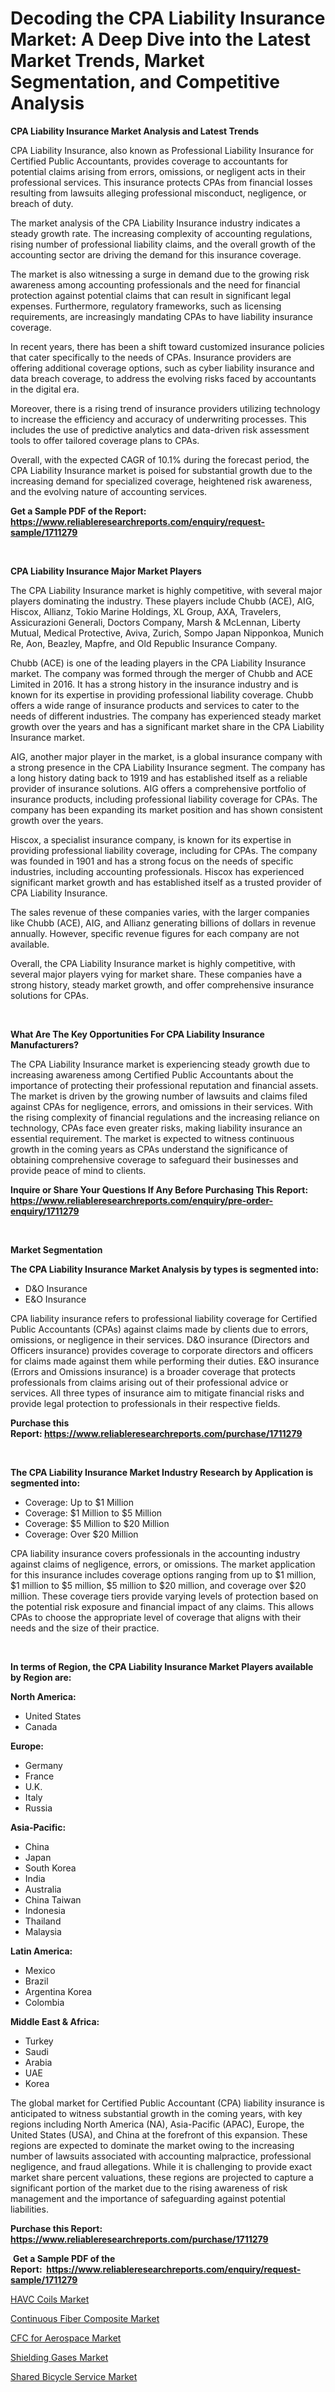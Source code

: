 <p><h1>Decoding the CPA Liability Insurance Market: A Deep Dive into the Latest Market Trends, Market Segmentation, and Competitive Analysis</h1></p><p><strong>CPA Liability Insurance Market Analysis and Latest Trends</strong></p>
<p><p>CPA Liability Insurance, also known as Professional Liability Insurance for Certified Public Accountants, provides coverage to accountants for potential claims arising from errors, omissions, or negligent acts in their professional services. This insurance protects CPAs from financial losses resulting from lawsuits alleging professional misconduct, negligence, or breach of duty.</p><p>The market analysis of the CPA Liability Insurance industry indicates a steady growth rate. The increasing complexity of accounting regulations, rising number of professional liability claims, and the overall growth of the accounting sector are driving the demand for this insurance coverage.</p><p>The market is also witnessing a surge in demand due to the growing risk awareness among accounting professionals and the need for financial protection against potential claims that can result in significant legal expenses. Furthermore, regulatory frameworks, such as licensing requirements, are increasingly mandating CPAs to have liability insurance coverage.</p><p>In recent years, there has been a shift toward customized insurance policies that cater specifically to the needs of CPAs. Insurance providers are offering additional coverage options, such as cyber liability insurance and data breach coverage, to address the evolving risks faced by accountants in the digital era.</p><p>Moreover, there is a rising trend of insurance providers utilizing technology to increase the efficiency and accuracy of underwriting processes. This includes the use of predictive analytics and data-driven risk assessment tools to offer tailored coverage plans to CPAs.</p><p>Overall, with the expected CAGR of 10.1% during the forecast period, the CPA Liability Insurance market is poised for substantial growth due to the increasing demand for specialized coverage, heightened risk awareness, and the evolving nature of accounting services.</p></p>
<p><strong>Get a Sample PDF of the Report:&nbsp; <a href="https://www.reliableresearchreports.com/enquiry/request-sample/1711279">https://www.reliableresearchreports.com/enquiry/request-sample/1711279</a></strong></p>
<p>&nbsp;</p>
<p><strong>CPA Liability Insurance Major Market Players</strong></p>
<p><p>The CPA Liability Insurance market is highly competitive, with several major players dominating the industry. These players include Chubb (ACE), AIG, Hiscox, Allianz, Tokio Marine Holdings, XL Group, AXA, Travelers, Assicurazioni Generali, Doctors Company, Marsh & McLennan, Liberty Mutual, Medical Protective, Aviva, Zurich, Sompo Japan Nipponkoa, Munich Re, Aon, Beazley, Mapfre, and Old Republic Insurance Company.</p><p>Chubb (ACE) is one of the leading players in the CPA Liability Insurance market. The company was formed through the merger of Chubb and ACE Limited in 2016. It has a strong history in the insurance industry and is known for its expertise in providing professional liability coverage. Chubb offers a wide range of insurance products and services to cater to the needs of different industries. The company has experienced steady market growth over the years and has a significant market share in the CPA Liability Insurance market.</p><p>AIG, another major player in the market, is a global insurance company with a strong presence in the CPA Liability Insurance segment. The company has a long history dating back to 1919 and has established itself as a reliable provider of insurance solutions. AIG offers a comprehensive portfolio of insurance products, including professional liability coverage for CPAs. The company has been expanding its market position and has shown consistent growth over the years.</p><p>Hiscox, a specialist insurance company, is known for its expertise in providing professional liability coverage, including for CPAs. The company was founded in 1901 and has a strong focus on the needs of specific industries, including accounting professionals. Hiscox has experienced significant market growth and has established itself as a trusted provider of CPA Liability Insurance.</p><p>The sales revenue of these companies varies, with the larger companies like Chubb (ACE), AIG, and Allianz generating billions of dollars in revenue annually. However, specific revenue figures for each company are not available.</p><p>Overall, the CPA Liability Insurance market is highly competitive, with several major players vying for market share. These companies have a strong history, steady market growth, and offer comprehensive insurance solutions for CPAs.</p></p>
<p>&nbsp;</p>
<p><strong>What Are The Key Opportunities For CPA Liability Insurance Manufacturers?</strong></p>
<p><p>The CPA Liability Insurance market is experiencing steady growth due to increasing awareness among Certified Public Accountants about the importance of protecting their professional reputation and financial assets. The market is driven by the growing number of lawsuits and claims filed against CPAs for negligence, errors, and omissions in their services. With the rising complexity of financial regulations and the increasing reliance on technology, CPAs face even greater risks, making liability insurance an essential requirement. The market is expected to witness continuous growth in the coming years as CPAs understand the significance of obtaining comprehensive coverage to safeguard their businesses and provide peace of mind to clients.</p></p>
<p><strong>Inquire or Share Your Questions If Any Before Purchasing This Report: <a href="https://www.reliableresearchreports.com/enquiry/pre-order-enquiry/1711279">https://www.reliableresearchreports.com/enquiry/pre-order-enquiry/1711279</a></strong></p>
<p>&nbsp;</p>
<p><strong>Market Segmentation</strong></p>
<p><strong>The CPA Liability Insurance Market Analysis by types is segmented into:</strong></p>
<p><ul><li>D&O Insurance</li><li>E&O Insurance</li></ul></p>
<p><p>CPA liability insurance refers to professional liability coverage for Certified Public Accountants (CPAs) against claims made by clients due to errors, omissions, or negligence in their services. D&O insurance (Directors and Officers insurance) provides coverage to corporate directors and officers for claims made against them while performing their duties. E&O insurance (Errors and Omissions insurance) is a broader coverage that protects professionals from claims arising out of their professional advice or services. All three types of insurance aim to mitigate financial risks and provide legal protection to professionals in their respective fields.</p></p>
<p><strong>Purchase this Report:&nbsp;<a href="https://www.reliableresearchreports.com/purchase/1711279">https://www.reliableresearchreports.com/purchase/1711279</a></strong></p>
<p>&nbsp;</p>
<p><strong>The CPA Liability Insurance Market Industry Research by Application is segmented into:</strong></p>
<p><ul><li>Coverage: Up to $1 Million</li><li>Coverage: $1 Million to $5 Million</li><li>Coverage: $5 Million to $20 Million</li><li>Coverage: Over $20 Million</li></ul></p>
<p><p>CPA liability insurance covers professionals in the accounting industry against claims of negligence, errors, or omissions. The market application for this insurance includes coverage options ranging from up to $1 million, $1 million to $5 million, $5 million to $20 million, and coverage over $20 million. These coverage tiers provide varying levels of protection based on the potential risk exposure and financial impact of any claims. This allows CPAs to choose the appropriate level of coverage that aligns with their needs and the size of their practice.</p></p>
<p>&nbsp;</p>
<p><strong>In terms of Region, the CPA Liability Insurance Market Players available by Region are:</strong></p>
<p>
    <p> <strong> North America: </strong>
        <ul>
            <li>United States</li>
            <li>Canada</li>
        </ul>
        </p> 
    <p> <strong> Europe: </strong>
        <ul>
            <li>Germany</li>
            <li>France</li>
            <li>U.K.</li>
            <li>Italy</li>
            <li>Russia</li>
        </ul>
        </p> 
    <p> <strong> Asia-Pacific: </strong>
        <ul>
            <li>China</li>
            <li>Japan</li>
            <li>South Korea</li>
            <li>India</li>
            <li>Australia</li>
            <li>China Taiwan</li>
            <li>Indonesia</li>
            <li>Thailand</li>
            <li>Malaysia</li>
        </ul>
        </p> 
    <p> <strong> Latin America: </strong>
        <ul>
            <li>Mexico</li>
            <li>Brazil</li>
            <li>Argentina Korea</li>
            <li>Colombia</li>
        </ul>
        </p> 
    <p> <strong> Middle East & Africa: </strong>
        <ul>
            <li>Turkey</li>
            <li>Saudi</li>
            <li>Arabia</li>
            <li>UAE</li>
            <li>Korea</li>
        </ul>
    </p>
    </p>
<p><p>The global market for Certified Public Accountant (CPA) liability insurance is anticipated to witness substantial growth in the coming years, with key regions including North America (NA), Asia-Pacific (APAC), Europe, the United States (USA), and China at the forefront of this expansion. These regions are expected to dominate the market owing to the increasing number of lawsuits associated with accounting malpractice, professional negligence, and fraud allegations. While it is challenging to provide exact market share percent valuations, these regions are projected to capture a significant portion of the market due to the rising awareness of risk management and the importance of safeguarding against potential liabilities.</p></p>
<p><strong>Purchase this Report: <a href="https://www.reliableresearchreports.com/purchase/1711279">https://www.reliableresearchreports.com/purchase/1711279</a></strong></p>
<p>&nbsp;<strong>Get a Sample PDF of the Report:&nbsp;&nbsp;<a href="https://www.reliableresearchreports.com/enquiry/request-sample/1711279">https://www.reliableresearchreports.com/enquiry/request-sample/1711279</a></strong></p>
<p><strong></strong></p>
<p><p><a href="https://medium.com/@albanamusaj1924/havc-coils-market-competitive-analysis-market-trends-and-forecast-to-2030-e62adbc80650">HAVC Coils Market</a></p><p><a href="https://github.com/luckyshygirl/Market-Research-Report-List-1/blob/main/continuous-fiber-composite-market.md">Continuous Fiber Composite Market</a></p><p><a href="https://github.com/vimar16th/Market-Research-Report-List-1/blob/main/cfc-for-aerospace-market.md">CFC for Aerospace Market</a></p><p><a href="https://www.linkedin.com/pulse/decoding-shielding-gases-market-deep-dive-latest-trends-rz8vf/">Shielding Gases Market</a></p><p><a href="https://medium.com/@dorinaprifti56/shared-bicycle-service-market-the-key-to-successful-business-strategy-forecast-till-2030-69b82d9edff2">Shared Bicycle Service Market</a></p></p>
